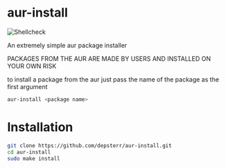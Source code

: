 # aur-install
![Shellcheck](https://github.com/depsterr/aur-install/workflows/Shellcheck/badge.svg)

An extremely simple aur package installer

PACKAGES FROM THE AUR ARE MADE BY USERS AND INSTALLED ON YOUR OWN RISK

to install a package from the aur just pass the name of the package as the first argument

```sh
aur-install <package name>
```

# Installation

```sh
git clone https://github.com/depsterr/aur-install.git
cd aur-install
sudo make install
```
